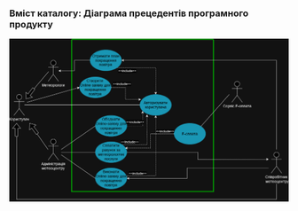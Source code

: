 ### Вміст каталогу: Діаграма прецедентів програмного продукту

![Diagram](https://github.com/oleksandrblazhko/ai-212-ivanov/blob/ai-212-ivanov-Laboratory_Work_2/1-SoftwareRequirements/1.3-SoftwareUserRequirements/1.3.3-UseCaseDiagram/UML-diagram-fix.jpg?raw=true)
